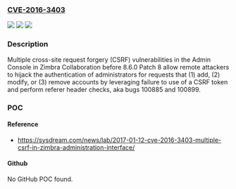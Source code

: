 ### [CVE-2016-3403](https://cve.mitre.org/cgi-bin/cvename.cgi?name=CVE-2016-3403)
![](https://img.shields.io/static/v1?label=Product&message=n%2Fa&color=blue)
![](https://img.shields.io/static/v1?label=Version&message=n%2Fa&color=blue)
![](https://img.shields.io/static/v1?label=Vulnerability&message=n%2Fa&color=brighgreen)

### Description

Multiple cross-site request forgery (CSRF) vulnerabilities in the Admin Console in Zimbra Collaboration before 8.6.0 Patch 8 allow remote attackers to hijack the authentication of administrators for requests that (1) add, (2) modify, or (3) remove accounts by leveraging failure to use of a CSRF token and perform referer header checks, aka bugs 100885 and 100899.

### POC

#### Reference
- https://sysdream.com/news/lab/2017-01-12-cve-2016-3403-multiple-csrf-in-zimbra-administration-interface/

#### Github
No GitHub POC found.

